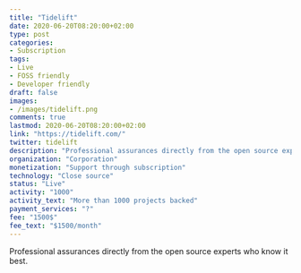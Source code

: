 ```yaml
---
title: "Tidelift"
date: 2020-06-20T08:20:00+02:00
type: post
categories:
- Subscription
tags:
- Live
- FOSS friendly
- Developer friendly
draft: false
images:
- /images/tidelift.png
comments: true
lastmod: 2020-06-20T08:20:00+02:00
link: "https://tidelift.com/"
twitter: tidelift
description: "Professional assurances directly from the open source experts who know it best."
organization: "Corporation"
monetization: "Support through subscription"
technology: "Close source"
status: "Live"
activity: "1000"
activity_text: "More than 1000 projects backed"
payment_services: "?"
fee: "1500$"
fee_text: "$1500/month"
---
```


Professional assurances directly from the open source experts who know it best.<!--more-->

